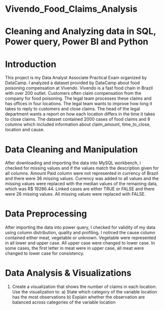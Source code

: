 # Vivendo_Food_Claims_Analysis
# Cleaning and Analyzing data in SQL, Power query, Power BI and Python
# Introduction
This project is my Data Analyst Associate Practical Exam organized by DataCamp. I analyzed a dataset provided by DataCamp about food poisoning compensation at Vivendo. Vivendo is a fast food chain in Brazil with over 200 outlet. Customers often claim compensation from the company for food poisoning. The legal team processes these claims and has offices in four locations. The legal team wants to improve how long it takes to reply to customers and close claims. The head of the legal department wants a report on how each location differs in the time it takes to close claims. The dataset contained 2000 cases of food claims and 8 columns which included information about claim_amount, time_to_close, location and cause.  
# Data Cleaning and Manipulation
After downloading and importing the data into MySQL workbench, i checked for missing values and if the values match the description given for all columns. Amount Paid column were not represented in currency of Brazil and there were 36 missing values. Currency was added to all values and the missing values were replaced with the median values of the remaining data, which was R$ 19286.44. Linked cases are either TRUE or FALSE and there were 26 missing values. All missing values were replaced with FALSE.
# Data Preprocessing 
After importing the data into power query, I checked for validity of my data using column distribution, quality and profiling. I noticed the cause column contained either meat, vegetable or unknown. Vegetable were represented in all lower and upper case. All upper case were changed to lower case. In some cases, the first letter in meat were in upper case, all meat were changed to lower case for consistency.
# Data Analysis & Visualizations
1)  Create a visualization that shows the number of claims in each location. Use the visualization to:
a)  State which category of the variable location has the most observations
b)  Explain whether the observation are balanced across categories of the variable location

